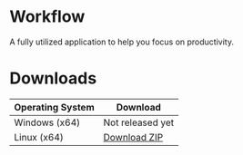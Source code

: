 # Workflow

A fully utilized application to help you focus on productivity.

# Downloads

| Operating System | Download |
| ---------------- | -------- |
| Windows (x64)    | Not released yet |
| Linux (x64)      | [Download ZIP](https://github.com/phan-forsure/workflow-app/releases/download/workflow/0.0.0.zip) |
